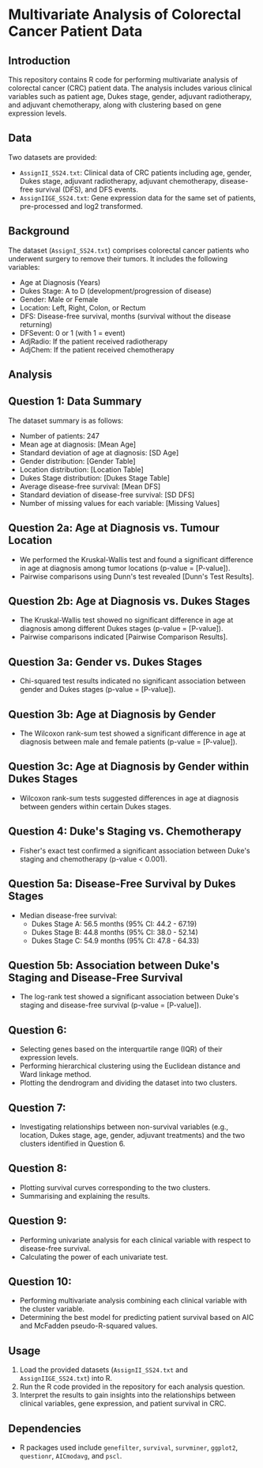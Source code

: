 # Multivariate Analysis of Colorectal Cancer Patient Data

## Introduction
This repository contains R code for performing multivariate analysis of colorectal cancer (CRC) patient data. The analysis includes various clinical variables such as patient age, Dukes stage, gender, adjuvant radiotherapy, and adjuvant chemotherapy, along with clustering based on gene expression levels.

## Data
Two datasets are provided:
- `AssignII_SS24.txt`: Clinical data of CRC patients including age, gender, Dukes stage, adjuvant radiotherapy, adjuvant chemotherapy, disease-free survival (DFS), and DFS events.
- `AssignIIGE_SS24.txt`: Gene expression data for the same set of patients, pre-processed and log2 transformed.

## Background

The dataset (`AssignI_SS24.txt`) comprises colorectal cancer patients who underwent surgery to remove their tumors. It includes the following variables:

- Age at Diagnosis (Years)
- Dukes Stage: A to D (development/progression of disease)
- Gender: Male or Female
- Location: Left, Right, Colon, or Rectum
- DFS: Disease-free survival, months (survival without the disease returning)
- DFSevent: 0 or 1 (with 1 = event)
- AdjRadio: If the patient received radiotherapy
- AdjChem: If the patient received chemotherapy

## Analysis
## Question 1: Data Summary

The dataset summary is as follows:

- Number of patients: 247
- Mean age at diagnosis: [Mean Age]
- Standard deviation of age at diagnosis: [SD Age]
- Gender distribution: [Gender Table]
- Location distribution: [Location Table]
- Dukes Stage distribution: [Dukes Stage Table]
- Average disease-free survival: [Mean DFS]
- Standard deviation of disease-free survival: [SD DFS]
- Number of missing values for each variable: [Missing Values]

## Question 2a: Age at Diagnosis vs. Tumour Location

- We performed the Kruskal-Wallis test and found a significant difference in age at diagnosis among tumor locations (p-value = [P-value]).
- Pairwise comparisons using Dunn's test revealed [Dunn's Test Results].
  
## Question 2b: Age at Diagnosis vs. Dukes Stages

- The Kruskal-Wallis test showed no significant difference in age at diagnosis among different Dukes stages (p-value = [P-value]).
- Pairwise comparisons indicated [Pairwise Comparison Results].

## Question 3a: Gender vs. Dukes Stages

- Chi-squared test results indicated no significant association between gender and Dukes stages (p-value = [P-value]).
  
## Question 3b: Age at Diagnosis by Gender

- The Wilcoxon rank-sum test showed a significant difference in age at diagnosis between male and female patients (p-value = [P-value]).

## Question 3c: Age at Diagnosis by Gender within Dukes Stages

- Wilcoxon rank-sum tests suggested differences in age at diagnosis between genders within certain Dukes stages.

## Question 4: Duke's Staging vs. Chemotherapy

- Fisher's exact test confirmed a significant association between Duke's staging and chemotherapy (p-value < 0.001).

## Question 5a: Disease-Free Survival by Dukes Stages

- Median disease-free survival:
  - Dukes Stage A: 56.5 months (95% CI: 44.2 - 67.19)
  - Dukes Stage B: 44.8 months (95% CI: 38.0 - 52.14)
  - Dukes Stage C: 54.9 months (95% CI: 47.8 - 64.33)

## Question 5b: Association between Duke's Staging and Disease-Free Survival

- The log-rank test showed a significant association between Duke's staging and disease-free survival (p-value = [P-value]).

## Question 6:
- Selecting genes based on the interquartile range (IQR) of their expression levels.
- Performing hierarchical clustering using the Euclidean distance and Ward linkage method.
- Plotting the dendrogram and dividing the dataset into two clusters.

## Question 7:
- Investigating relationships between non-survival variables (e.g., location, Dukes stage, age, gender, adjuvant treatments) and the two clusters identified in Question 6.

## Question 8:
- Plotting survival curves corresponding to the two clusters.
- Summarising and explaining the results.

## Question 9:
- Performing univariate analysis for each clinical variable with respect to disease-free survival.
- Calculating the power of each univariate test.

## Question 10:
- Performing multivariate analysis combining each clinical variable with the cluster variable.
- Determining the best model for predicting patient survival based on AIC and McFadden pseudo-R-squared values.

## Usage
1. Load the provided datasets (`AssignII_SS24.txt` and `AssignIIGE_SS24.txt`) into R.
2. Run the R code provided in the repository for each analysis question.
3. Interpret the results to gain insights into the relationships between clinical variables, gene expression, and patient survival in CRC.

## Dependencies
- R packages used include `genefilter`, `survival`, `survminer`, `ggplot2`, `questionr`, `AICmodavg`, and `pscl`.

```

